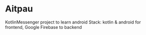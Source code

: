 # Aitpau
KotlinMessenger project to learn android
Stack: kotlin & android for frontend, Google Firebase to backend
